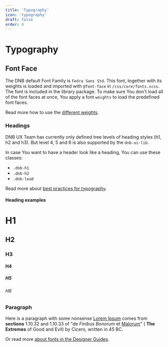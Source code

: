 ```yaml
---
title: 'Typography'
icon: 'typography'
draft: false
order: 4
---
```


# Typography

## Font Face

The DNB default Font Family is `Fedra Sans Std`. This font, together with its weights is loaded and imported with `@font-face` in `/css/core/fonts.scss`. The font is included in the library package.
To make sure You don't load all of the font faces at once, You apply a font `weights` to load the predefined font faces.

Read more how to use the [different weights](/uilib/typography/font-weights/).

### Headings

DNB UX Team has currently only defined tree levels of heading styles (h1, h2 and h3). But level 4, 5 and 6 is also supported by the `dnb-ui-lib`.

In case You want to have a header look like a heading, You can use these classes:

- `.dnb-h1`
- `.dnb-h2`
- `.dnb-lead`

Read more about [best practices for typography](/uilib/usage/best-practices/for-typography).

#### Heading examples

<div class="example-box">
  <h1>H1</h1>
  <h2>H2</h2>
  <h3>H3</h3>
  <h4>H4</h4>
  <h5>H5</h5>
  <h6>H6</h6>
</div>

### Paragraph

<div class="example-box">
  <p>
    Here is a paragraph with some nonsense
    <a href="/">Lorem Ipsum</a>
    comes from <b>sections</b> 1.10.32 and 1.10.33 of "de
    <i>Finibus Bonorum</i> et <u>Malorum</u>" (
    <strong>The Extremes</strong> of Good and Evil) by Cicero,
    written in 45 BC.
  </p>
</div>

Or read more [about fonts in the Designer Guides](/quickguide-designer/fonts/).
